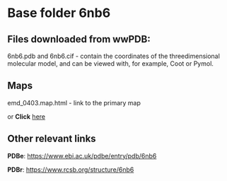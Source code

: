 # Base folder 6nb6

## Files downloaded from wwPDB:

6nb6.pdb and 6nb6.cif - contain the coordinates of the threedimensional molecular model, and can be viewed with, for example, Coot or Pymol.

## Maps

emd_0403.map.html - link to the primary map 

or **Click** [here](AHTMLA) 

## Other relevant links 
**PDBe**:  https://www.ebi.ac.uk/pdbe/entry/pdb/6nb6
 
**PDBr**: https://www.rcsb.org/structure/6nb6 
